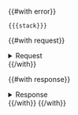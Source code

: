 {{#with error}}
```
{{{stack}}}
```

{{#with request}}
<details>
  <summary>Request</summary>

```
{{method}} {{{url}}}

{{{body}}}
```
</details>
{{/with}}

{{#with response}}
<details>
  <summary>Response</summary>

```
{{{json data}}}
```
</details>
{{/with}}
{{/with}}